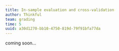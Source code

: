 ```yaml
---
title: In-sample evaluation and cross-validation
author: Thinkful
team: grading
time: 5
uuid: a30d1270-bb10-4750-819d-79f91bfa77da
---
```


coming soon...
